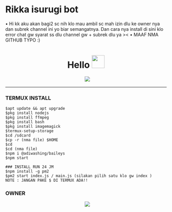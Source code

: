 # Rikka isurugi bot

• Hi kk aku akan bagi2 sc nih klo mau ambil sc mah izin dlu ke owner nya dan subrek channel ini yo biar semangatnya. Dan cara nya install di sini klo error chat gw syarat ss dlu channel gw + subrek dlu ya ><
• MAAF NMA GITHUB TYPO :)

<h1 align="center">Hello <img src="https://user-images.githubusercontent.com/1303154/88677602-1635ba80-d120-11ea-84d8-d263ba5fc3c0.gif" width="40px" alt=""><br></h1>
<p align="center">
  <img src="https://user-images.githubusercontent.com/99161705/152748346-ec230a1c-248e-41bf-8a7f-a13de81588b4.jpg" />
</p> 

------
### TERMUX INSTALL
```
$apt update && apt upgrade
$pkg install nodejs
$pkg install ffmpeg
$pkg install bash 
$pkg install imagemagick
$termux-setup-storage
$cd /sdcard
$cp -r (nma file) $HOME
$cd
$cd (nma file)
$npm i @adiwashing/baileys
$npm start

### INSTALL RUN 24 JM
$npm install -g pm2
$pm2 start index.js / main.js (silakan pilih satu klo gw index )
NOTE : JANGAN PAKE $ DI TERMUX ADA!!
```


### OWNER
<p align="center">
  <a href="https://wa.me/62887433094409?text=Halo"><img src="https://img.shields.io/badge/WhatsApp-25D366?style=for-the-badge&logo=whatsapp&logoColor=white" /><br>

